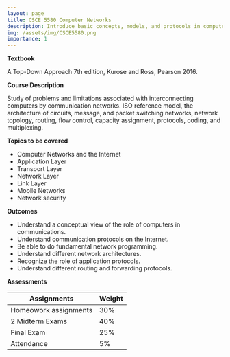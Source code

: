 ```yaml
---
layout: page
title: CSCE 5580 Computer Networks
description: Introduce basic concepts, models, and protocols in computer networks, including the OSI model and network security. 
img: /assets/img/CSCE5580.png
importance: 1
---
```


**Textbook** 

A Top-Down Approach 7th edition, Kurose and Ross, Pearson 2016. 

**Course Description**

Study of problems and limitations associated with interconnecting computers by communication networks. ISO reference model, the architecture of circuits, message, and packet switching networks, network topology, routing, flow control, capacity assignment, protocols, coding, and multiplexing.


**Topics to be covered**
* Computer Networks and the Internet 
* Application Layer 
* Transport Layer 
* Network Layer 
* Link Layer
* Mobile Networks
* Network security

**Outcomes**
* Understand a conceptual view of the role of computers in communications. 
* Understand communication protocols on the Internet. 
* Be able to do fundamental network programming. 
* Understand different network architectures. 
* Recognize the role of application protocols. 
* Understand different routing and forwarding protocols.

**Assessments**

Assignments   | Weight
------------- | -------------
Homeowork assignments  | 30%
2 Midterm Exams  | 40%
Final Exam  | 25%
Attendance  | 5%
